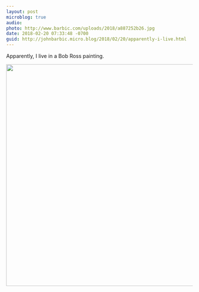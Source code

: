```yaml
---
layout: post
microblog: true
audio: 
photo: http://www.barbic.com/uploads/2018/a887252b26.jpg
date: 2018-02-20 07:33:48 -0700
guid: http://johnbarbic.micro.blog/2018/02/20/apparently-i-live.html
---
```

Apparently, I live in a Bob Ross painting.

<img src="http://www.barbic.com/uploads/2018/a887252b26.jpg" width="600" height="599" />
